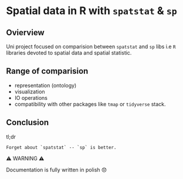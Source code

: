 # Spatial data in R with `spatstat` & `sp`


## Ovierview

Uni project focused on comparision between `spatstat` and `sp` libs i.e `R` libraries devoted to spatial data and spatial statistic.


## Range of comparision 

* representation (ontology)
* visualization
* IO operations
* compatibility with other packages like `tmap` or `tidyverse` stack.


## Conclusion 


tl;dr
```
Forget about `spatstat` -- `sp` is better.
```


⚠️  WARNING ⚠️

Documentation is fully written in polish :disappointed:

